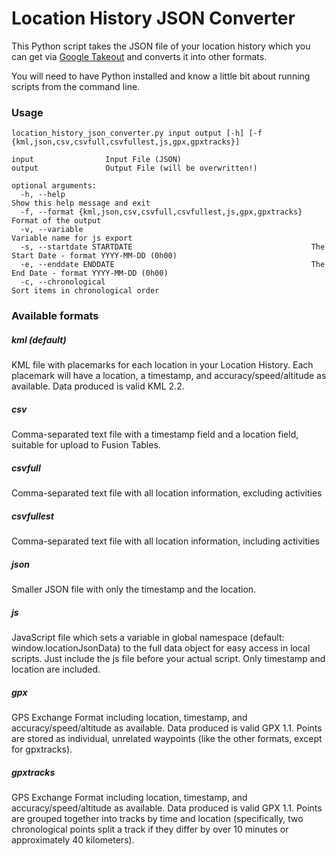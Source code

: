 # Location History JSON Converter

This Python script takes the JSON file of your location history which you can get via
[Google Takeout](https://takeout.google.com/settings/takeout/custom/location_history)
and converts it into other formats.

You will need to have Python installed and know a little bit about running scripts from the command line.

### Usage
```
location_history_json_converter.py input output [-h] [-f {kml,json,csv,csvfull,csvfullest,js,gpx,gpxtracks}]

input                Input File (JSON)
output               Output File (will be overwritten!)

optional arguments:
  -h, --help                                                       Show this help message and exit
  -f, --format {kml,json,csv,csvfull,csvfullest,js,gpx,gpxtracks}  Format of the output
  -v, --variable                                                   Variable name for js export
  -s, --startdate STARTDATE                                        The Start Date - format YYYY-MM-DD (0h00)
  -e, --enddate ENDDATE                                            The End Date - format YYYY-MM-DD (0h00)
  -c, --chronological                                              Sort items in chronological order

```

### Available formats

##### kml (default)
KML file with placemarks for each location in your Location History.  Each placemark will have a location, a timestamp, and accuracy/speed/altitude as available.  Data produced is valid KML 2.2.

##### csv
Comma-separated text file with a timestamp field and a location field, suitable for upload to Fusion Tables.

##### csvfull
Comma-separated text file with all location information, excluding activities

##### csvfullest
Comma-separated text file with all location information, including activities

##### json
Smaller JSON file with only the timestamp and the location.

##### js
JavaScript file which sets a variable in global namespace (default: window.locationJsonData)
to the full data object for easy access in local scripts.
Just include the js file before your actual script.
Only timestamp and location are included.

##### gpx
GPS Exchange Format including location, timestamp, and accuracy/speed/altitude as available.
Data produced is valid GPX 1.1.  Points are stored as individual, unrelated waypoints (like the other formats, except for gpxtracks).

##### gpxtracks
GPS Exchange Format including location, timestamp, and accuracy/speed/altitude as available.
Data produced is valid GPX 1.1.  Points are grouped together into tracks by time and location (specifically, two chronological points split a track if they differ by over 10 minutes or approximately 40 kilometers).
